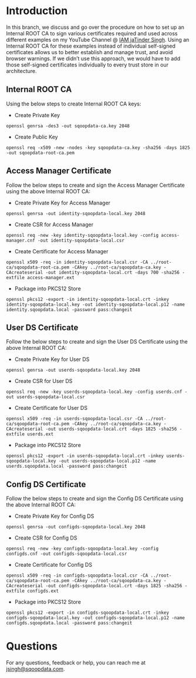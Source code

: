 # Introduction

In this branch, we discuss and go over the procedure on how to set up an Internal ROOT CA to sign various certificates required and used across different examples on my YouTube Channel @ [IAM jaTinder Singh](https://www.youtube.com/channel/UCncKTrfBUAlPjk0oKQ66rRg/). Using an Internal ROOT CA for these examples instead of individual self-signed certificates allows us to better establish and manage trust, and avoid browser warnings. If we didn’t use this approach, we would have to add those self-signed certificates individually to every trust store in our architecture.

## Internal ROOT CA

Using the below steps to create Internal ROOT CA keys:

* Create Private Key

`openssl genrsa -des3 -out sqoopdata-ca.key 2048`

* Create Public Key

`openssl req -x509 -new -nodes -key sqoopdata-ca.key -sha256 -days 1825 -out sqoopdata-root-ca.pem`

## Access Manager Certificate

Follow the below steps to create and sign the Access Manager Certificate using the above Internal ROOT CA:

* Create Private Key for Access Manager

`openssl genrsa -out identity-sqoopdata-local.key 2048`

* Create CSR for Access Manager

`openssl req -new -key identity-sqoopdata-local.key -config access-manager.cnf -out identity-sqoopdata-local.csr`

* Create Certificate for Access Manager

`openssl x509 -req -in identity-sqoopdata-local.csr -CA ../root-ca/sqoopdata-root-ca.pem -CAkey ../root-ca/sqoopdata-ca.key -CAcreateserial -out identity-sqoopdata-local.crt -days 700 -sha256 -extfile access-manager.ext`

* Package into PKCS12 Store

`openssl pkcs12 -export -in identity-sqoopdata-local.crt -inkey identity-sqoopdata-local.key -out identity-sqoopdata-local.p12 -name identity.sqoopdata.local -password pass:changeit`

## User DS Certificate

Follow the below steps to create and sign the User DS Certificate using the above Internal ROOT CA:

* Create Private Key for User DS

`openssl genrsa -out userds-sqoopdata-local.key 2048`

* Create CSR for User DS

`openssl req -new -key userds-sqoopdata-local.key -config userds.cnf -out userds-sqoopdata-local.csr`

* Create Certificate for User DS

`openssl x509 -req -in userds-sqoopdata-local.csr -CA ../root-ca/sqoopdata-root-ca.pem -CAkey ../root-ca/sqoopdata-ca.key -CAcreateserial -out userds-sqoopdata-local.crt -days 1825 -sha256 -extfile userds.ext`

* Package into PKCS12 Store

`openssl pkcs12 -export -in userds-sqoopdata-local.crt -inkey userds-sqoopdata-local.key -out userds-sqoopdata-local.p12 -name userds.sqoopdata.local -password pass:changeit`

## Config DS Certificate

Follow the below steps to create and sign the Config DS Certificate using the above Internal ROOT CA:

* Create Private Key for Config DS

`openssl genrsa -out configds-sqoopdata-local.key 2048`

* Create CSR for Config DS

`openssl req -new -key configds-sqoopdata-local.key -config configds.cnf -out configds-sqoopdata-local.csr`

* Create Certificate for Config DS

`openssl x509 -req -in configds-sqoopdata-local.csr -CA ../root-ca/sqoopdata-root-ca.pem -CAkey ../root-ca/sqoopdata-ca.key -CAcreateserial -out configds-sqoopdata-local.crt -days 1825 -sha256 -extfile configds.ext`

* Package into PKCS12 Store

`openssl pkcs12 -export -in configds-sqoopdata-local.crt -inkey configds-sqoopdata-local.key -out configds-sqoopdata-local.p12 -name configds.sqoopdata.local -password pass:changeit`


# Questions

For any questions, feedback or help, you can reach me at jsingh@sqoopdata.com. 
